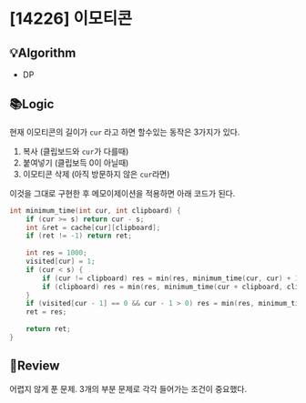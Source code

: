 # [14226] 이모티콘
## 💡Algorithm
- DP
## 📚Logic
현재 이모티콘의 길이가 ```cur``` 라고 하면 할수있는 동작은 3가지가 있다.
1. 복사 (클립보드와 ```cur```가 다를때)
2. 붙여넣기 (클립보득 0이 아닐때)
3. 이모티콘 삭제 (아직 방문하지 않은 ```cur```라면)

이것을 그대로 구현한 후 메모이제이션을 적용하면 아래 코드가 된다.
```c++
int minimum_time(int cur, int clipboard) {
    if (cur >= s) return cur - s;
    int &ret = cache[cur][clipboard];
    if (ret != -1) return ret;
    
    int res = 1000;
    visited[cur] = 1;
    if (cur < s) {
        if (cur != clipboard) res = min(res, minimum_time(cur, cur) + 1);//복사
        if (clipboard) res = min(res, minimum_time(cur + clipboard, clipboard) + 1);//붙여넣기
    }
    if (visited[cur - 1] == 0 && cur - 1 > 0) res = min(res, minimum_time(cur - 1, clipboard) + 1);//삭제
    ret = res;
    
    return ret;
}
```
## 📝Review
어렵지 않게 푼 문제. 3개의 부분 문제로 각각 들어가는 조건이 중요했다.
